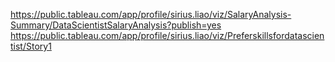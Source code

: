 https://public.tableau.com/app/profile/sirius.liao/viz/SalaryAnalysis-Summary/DataScientistSalaryAnalysis?publish=yes
https://public.tableau.com/app/profile/sirius.liao/viz/Preferskillsfordatascientist/Story1
